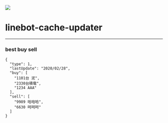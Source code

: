 ![](https://github.com/qqdog1/linebot-cache-updater/workflows/Java%20CI/badge.svg)

# linebot-cache-updater

-----  
### best buy sell  
	{
	  "type": 1,
	  "lastUpdate": "2020/02/28",
	  "buy": [
		"1101台 泥",
		"2330台積電",
		"1234 AAA"
	  ],
	  "sell": [
		"9989 哈哈哈",
		"6630 呵呵呵"
	  ]
	}
